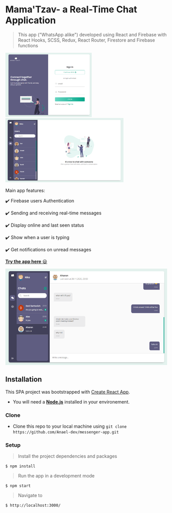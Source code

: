 # Mama'Tzav- a Real-Time Chat Application

> This app ("WhatsApp alike") developed using React and Firebase with React Hooks, SCSS, Redux, React Router, Firestore and Firebase functions

 <img src="public/screenshots/Screenshot 2020-11-28 235913.png" height="200" alt="Screenshot"/>

 <img src="public/screenshots/Screenshot 2020-11-28 235526.png" height="200" alt="Screenshot"/>

Main app features:

:heavy_check_mark: Firebase users Authentication

:heavy_check_mark: Sending and receiving real-time messages

:heavy_check_mark: Display online and last seen status

:heavy_check_mark: Show when a user is typing

:heavy_check_mark: Get notifications on unread messages

<a href="https://messenger-app-cce9f.web.app/" target="_blank">**Try the app here** :smiley:</a>

<img src="public/screenshots/Screenshot 2020-11-28 235410.png" height="300" alt="Screenshot"/>


## Installation

This SPA project was bootstrapped with [Create React App](https://github.com/facebook/create-react-app).

- You will need a <a href="https://nodejs.org/en/download/" target="_blank">**Node.js**</a> installed in your environement.

### Clone

- Clone this repo to your local machine using `git clone https://github.com/Anael-dev/messenger-app.git`

### Setup

> Install the project dependencies and packages

```shell
$ npm install
```

> Run the app in a development mode

```shell
$ npm start
```

> Navigate to

```shell
$ http://localhost:3000/
```
